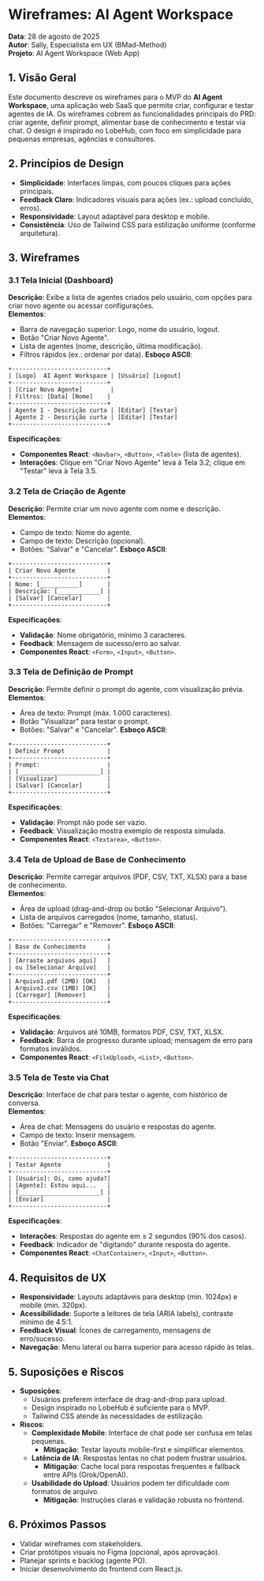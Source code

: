# Wireframes: AI Agent Workspace

**Data**: 28 de agosto de 2025  
**Autor**: Sally, Especialista em UX (BMad-Method)  
**Projeto**: AI Agent Workspace (Web App)

## 1. Visão Geral
Este documento descreve os wireframes para o MVP do **AI Agent Workspace**, uma aplicação web SaaS que permite criar, configurar e testar agentes de IA. Os wireframes cobrem as funcionalidades principais do PRD: criar agente, definir prompt, alimentar base de conhecimento e testar via chat. O design é inspirado no LobeHub, com foco em simplicidade para pequenas empresas, agências e consultores.

## 2. Princípios de Design
- **Simplicidade**: Interfaces limpas, com poucos cliques para ações principais.
- **Feedback Claro**: Indicadores visuais para ações (ex.: upload concluído, erros).
- **Responsividade**: Layout adaptável para desktop e mobile.
- **Consistência**: Uso de Tailwind CSS para estilização uniforme (conforme arquitetura).

## 3. Wireframes

### 3.1 Tela Inicial (Dashboard)
**Descrição**: Exibe a lista de agentes criados pelo usuário, com opções para criar novo agente ou acessar configurações.  
**Elementos**:
- Barra de navegação superior: Logo, nome do usuário, logout.
- Botão "Criar Novo Agente".
- Lista de agentes (nome, descrição, última modificação).
- Filtros rápidos (ex.: ordenar por data).
**Esboço ASCII**:
```
+---------------------------+
| [Logo]  AI Agent Workspace | [Usuário] [Logout]
+---------------------------+
| [Criar Novo Agente]        |
| Filtros: [Data] [Nome]    |
+---------------------------+
| Agente 1 - Descrição curta | [Editar] [Testar]
| Agente 2 - Descrição curta | [Editar] [Testar]
+---------------------------+
```
**Especificações**:
- **Componentes React**: `<Navbar>`, `<Button>`, `<Table>` (lista de agentes).
- **Interações**: Clique em "Criar Novo Agente" leva à Tela 3.2; clique em "Testar" leva à Tela 3.5.

### 3.2 Tela de Criação de Agente
**Descrição**: Permite criar um novo agente com nome e descrição.  
**Elementos**:
- Campo de texto: Nome do agente.
- Campo de texto: Descrição (opcional).
- Botões: "Salvar" e "Cancelar".
**Esboço ASCII**:
```
+---------------------------+
| Criar Novo Agente         |
+---------------------------+
| Nome: [___________]       |
| Descrição: [____________] |
| [Salvar] [Cancelar]       |
+---------------------------+
```
**Especificações**:
- **Validação**: Nome obrigatório, mínimo 3 caracteres.
- **Feedback**: Mensagem de sucesso/erro ao salvar.
- **Componentes React**: `<Form>`, `<Input>`, `<Button>`.

### 3.3 Tela de Definição de Prompt
**Descrição**: Permite definir o prompt do agente, com visualização prévia.  
**Elementos**:
- Área de texto: Prompt (máx. 1.000 caracteres).
- Botão "Visualizar" para testar o prompt.
- Botões: "Salvar" e "Cancelar".
**Esboço ASCII**:
```
+---------------------------+
| Definir Prompt            |
+---------------------------+
| Prompt:                   |
| [_______________________] |
| [Visualizar]              |
| [Salvar] [Cancelar]       |
+---------------------------+
```
**Especificações**:
- **Validação**: Prompt não pode ser vazio.
- **Feedback**: Visualização mostra exemplo de resposta simulada.
- **Componentes React**: `<Textarea>`, `<Button>`.

### 3.4 Tela de Upload de Base de Conhecimento
**Descrição**: Permite carregar arquivos (PDF, CSV, TXT, XLSX) para a base de conhecimento.  
**Elementos**:
- Área de upload (drag-and-drop ou botão "Selecionar Arquivo").
- Lista de arquivos carregados (nome, tamanho, status).
- Botões: "Carregar" e "Remover".
**Esboço ASCII**:
```
+---------------------------+
| Base de Conhecimento      |
+---------------------------+
| [Arraste arquivos aqui]   |
| ou [Selecionar Arquivo]   |
+---------------------------+
| Arquivo1.pdf (2MB) [OK]   |
| Arquivo2.csv (1MB) [OK]   |
| [Carregar] [Remover]      |
+---------------------------+
```
**Especificações**:
- **Validação**: Arquivos até 10MB, formatos PDF, CSV, TXT, XLSX.
- **Feedback**: Barra de progresso durante upload; mensagem de erro para formatos inválidos.
- **Componentes React**: `<FileUpload>`, `<List>`, `<Button>`.

### 3.5 Tela de Teste via Chat
**Descrição**: Interface de chat para testar o agente, com histórico de conversa.  
**Elementos**:
- Área de chat: Mensagens do usuário e respostas do agente.
- Campo de texto: Inserir mensagem.
- Botão "Enviar".
**Esboço ASCII**:
```
+---------------------------+
| Testar Agente             |
+---------------------------+
| [Usuário]: Oi, como ajuda?|
| [Agente]: Estou aqui...   |
| [_______________________] |
| [Enviar]                  |
+---------------------------+
```
**Especificações**:
- **Interações**: Respostas do agente em ≤ 2 segundos (90% dos casos).
- **Feedback**: Indicador de "digitando" durante resposta do agente.
- **Componentes React**: `<ChatContainer>`, `<Input>`, `<Button>`.

## 4. Requisitos de UX
- **Responsividade**: Layouts adaptáveis para desktop (min. 1024px) e mobile (min. 320px).
- **Acessibilidade**: Suporte a leitores de tela (ARIA labels), contraste mínimo de 4.5:1.
- **Feedback Visual**: Ícones de carregamento, mensagens de erro/sucesso.
- **Navegação**: Menu lateral ou barra superior para acesso rápido às telas.

## 5. Suposições e Riscos
- **Suposições**:
  - Usuários preferem interface de drag-and-drop para upload.
  - Design inspirado no LobeHub é suficiente para o MVP.
  - Tailwind CSS atende às necessidades de estilização.
- **Riscos**:
  - **Complexidade Mobile**: Interface de chat pode ser confusa em telas pequenas.
    - **Mitigação**: Testar layouts mobile-first e simplificar elementos.
  - **Latência de IA**: Respostas lentas no chat podem frustrar usuários.
    - **Mitigação**: Cache local para respostas frequentes e fallback entre APIs (Grok/OpenAI).
  - **Usabilidade do Upload**: Usuários podem ter dificuldade com formatos de arquivo.
    - **Mitigação**: Instruções claras e validação robusta no frontend.

## 6. Próximos Passos
- Validar wireframes com stakeholders.
- Criar protótipos visuais no Figma (opcional, após aprovação).
- Planejar sprints e backlog (agente PO).
- Iniciar desenvolvimento do frontend com React.js.